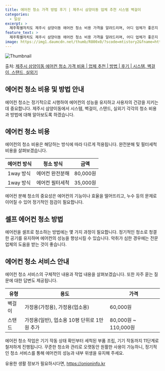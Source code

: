 ```yaml
---
title: 에어컨 청소 가격 방법 후기 | 제주시 삼양이동 업체 추천 시스템 벽걸이
categories:
  - 일상
excerpt: >
  제주특별자치도 제주시 삼양이동 에어컨 청소 비용 가격을 알려드리며, 어디 업체가 좋은지 후기를 통해 알아보겠습니다. 현재 글에서는 시스템, 벽걸이, 스탠드, 실외기 각각에 대해 청소 비용이 나와 있으니 참고하시면 되겠습니다. 에어컨 분해 청소 방법 보기 👈 클릭셀프 에어컨 청소 방법 보기👈 클릭제주시 삼양이동 에어컨 청소 비용시스템에어컨 방식클리닝방식금액1way 방식에어컨 완전분해80,000원1way 방식에어컨 필터세척35,000원2way 방식에어컨 완전분해90,000원2way 방식에어컨 필터세척35,000원4way 방식에어컨 완전분해120,000원4way 방식에어컨 필터세척35,000원원형방식에어컨 완전분해140,000원원형방식에어컨 필터세척35,000원에어컨 청소 견적 샘플 보기 👈 클릭에어컨 냄새의..
feature_text: >
  제주특별자치도 제주시 삼양이동 에어컨 청소 비용 가격을 알려드리며, 어디 업체가 좋은지 후기를 통해 알아보겠습니다. 현재 글에서는 시스템, 벽걸이, 스탠드, 실외기 각각에 대해 청소 비용이 나와 있으니 참고하시면 되겠습니다. 에어컨 분해 청소 방법 보기 👈 클릭셀프 에어컨 청소 방법 보기👈 클릭제주시 삼양이동 에어컨 청소 비용시스템에어컨 방식클리닝방식금액1way 방식에어컨 완전분해80,000원1way 방식에어컨 필터세척35,000원2way 방식에어컨 완전분해90,000원2way 방식에어컨 필터세척35,000원4way 방식에어컨 완전분해120,000원4way 방식에어컨 필터세척35,000원원형방식에어컨 완전분해140,000원원형방식에어컨 필터세척35,000원에어컨 청소 견적 샘플 보기 👈 클릭에어컨 냄새의..
image: https://img1.daumcdn.net/thumb/R800x0/?scode=mtistory2&fname=https%3A%2F%2Fblog.kakaocdn.net%2Fdn%2FeKxugR%2FbtsHwrCkrXz%2FGXpbNL1VgIDSMW6Coya6CK%2Fimg.webp
---
```


![Thumbnail](https://img1.daumcdn.net/thumb/R800x0/?scode=mtistory2&fname=https%3A%2F%2Fblog.kakaocdn.net%2Fdn%2FeKxugR%2FbtsHwrCkrXz%2FGXpbNL1VgIDSMW6Coya6CK%2Fimg.webp)

<p>출처: <a href="https://onioninfo.kr/entry/%EC%A0%9C%EC%A3%BC%EC%8B%9C-%EC%82%BC%EC%96%91%EC%9D%B4%EB%8F%99-%EC%97%90%EC%96%B4%EC%BB%A8-%EC%B2%AD%EC%86%8C-%EA%B0%80%EA%B2%A9-%EB%B9%84%EC%9A%A9-%EC%97%85%EC%B2%B4-%EC%B6%94%EC%B2%9C-%EB%B0%A9%EB%B2%95-%ED%9B%84%EA%B8%B0-%EC%8B%9C%EC%8A%A4%ED%85%9C-%EB%B2%BD%EA%B1%B8%EC%9D%B4-%EC%8A%A4%ED%83%A0%EB%93%9C-%EC%8B%A4%EC%99%B8%EA%B8%B0" rel="dofollow">제주시 삼양이동 에어컨 청소 가격 비용 | 업체 추천 | 방법 | 후기 | 시스템, 벽걸이, 스탠드, 실외기</a> </p>

## 에어컨 청소 비용 및 방법 안내

에어컨 청소는 정기적으로 시행하여 에어컨의 성능을 유지하고 사용자의 건강을 지키는 데 중요합니다. 제주시 삼양이동에서 시스템, 벽걸이,
스탠드, 실외기 각각의 청소 비용과 방법에 대해 알아보도록 하겠습니다.

## 에어컨 청소 비용

에어컨의 청소 비용은 해당하는 방식에 따라 다르게 적용됩니다. 완전분해 및 필터세척 비용을 살펴보겠습니다.

**에어컨 방식** | **청소 방식** | **금액**  
---|---|---  
1way 방식 | 에어컨 완전분해 | 80,000원  
1way 방식 | 에어컨 필터세척 | 35,000원  
  
에어컨 분해 청소의 중요성은 에어컨의 기능이나 효율을 떨어뜨리고, 누수 등의 문제로 이어질 수 있어 정기적인 점검이 필요합니다.

## 셀프 에어컨 청소 방법

에어컨을 셀프로 청소하는 방법에는 몇 가지 과정이 필요합니다. 정기적인 청소로 청결한 공기를 유지하며 에어컨의 성능을 향상시킬 수 있습니다.
악취가 심한 경우에는 전문업체의 도움을 받는 것이 좋습니다.

## 에어컨 청소 서비스 안내

에어컨 청소 서비스의 구체적인 내용과 작업 내용을 살펴보겠습니다. 또한 자주 묻는 질문에 대한 답변도 제공됩니다.

**유형** | **용도** | **가격**  
---|---|---  
벽걸이 | 가정용(가정용), 가정용(업소용) | 60,000원  
스탠드 | 가정용(일반), 업소용 10평 단위로 1만원 추가 | 80,000원 ~ 110,000원  
  
에어컨 청소 작업은 기기 작동 상태 확인부터 세척된 부품 조립, 기기 작동까지 11단계로 철저하게 진행됩니다. 꾸준한 청소와 관리로 오랫동안
원활한 사용이 가능하니, 정기적인 청소 서비스를 통해 에어컨의 성능과 내부 위생을 유지해 주세요.

 

유용한 생활 정보가 필요하시다면, <a href="https://onioninfo.kr" rel="dofollow">https://onioninfo.kr</a>


